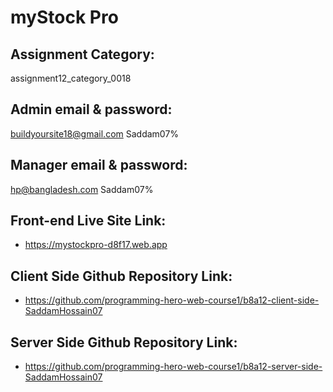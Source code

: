 # myStock Pro

## Assignment Category: 
assignment12_category_0018

## Admin email & password: 
buildyoursite18@gmail.com
Saddam07%

## Manager email & password: 
hp@bangladesh.com
Saddam07%

## Front-end Live Site Link: 
- https://mystockpro-d8f17.web.app

## Client Side Github Repository Link: 
- https://github.com/programming-hero-web-course1/b8a12-client-side-SaddamHossain07

## Server Side Github Repository Link: 
- https://github.com/programming-hero-web-course1/b8a12-server-side-SaddamHossain07


